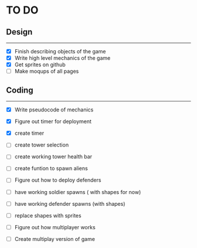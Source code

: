 # TO DO

## Design

------------


- [x] Finish describing objects of the game
- [x] Write high level mechanics of the game
- [x] Get sprites on github
- [ ] Make moqups of all pages

## Coding

------------

- [x] Write pseudocode of mechanics
- [x] Figure out timer for deployment
- [x] create timer
- [ ] create tower selection 
- [ ] create working tower health bar
- [ ] create funtion to spawn aliens
- [ ] Figure out how to deploy defenders
- [ ] have working soldier spawns  ( with shapes for now)
- [ ] have working defender spawns (with shapes)
- [ ] replace shapes with sprites
- [ ] Figure out how multiplayer works
- [ ] Create multiplay version of game

